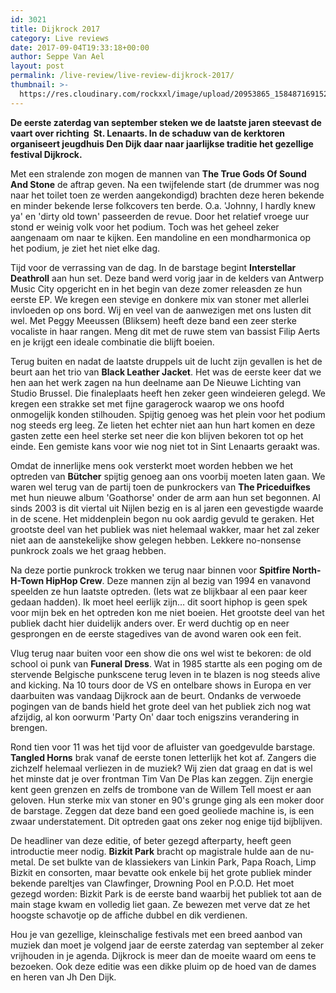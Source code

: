```yaml
---
id: 3021
title: Dijkrock 2017
category: Live reviews
date: 2017-09-04T19:33:18+00:00
author: Seppe Van Ael
layout: post
permalink: /live-review/live-review-dijkrock-2017/
thumbnail: >-
  https://res.cloudinary.com/rockxxl/image/upload/20953865_1584871691525534_737223285304053188_n.jpg
---
```

**De eerste zaterdag van september steken we de laatste jaren steevast de vaart over richting  St. Lenaarts. In de schaduw van de kerktoren organiseert jeugdhuis Den Dijk daar naar jaarlijkse traditie het gezellige festival Dijkrock.**

Met een stralende zon mogen de mannen van **The True Gods Of Sound And Stone** de aftrap geven. Na een twijfelende start (de drummer was nog naar het toilet toen ze werden aangekondigd) brachten deze heren bekende en minder bekende Ierse folkcovers ten berde. O.a. 'Johnny, I hardly knew ya' en 'dirty old town' passeerden de revue. Door het relatief vroege uur stond er weinig volk voor het podium. Toch was het geheel zeker aangenaam om naar te kijken. Een mandoline en een mondharmonica op het podium, je ziet het niet elke dag.

Tijd voor de verrassing van de dag. In de barstage begint **Interstellar Deathroll** aan hun set. Deze band werd vorig jaar in de kelders van Antwerp Music City opgericht en in het begin van deze zomer releasden ze hun eerste EP. We kregen een stevige en donkere mix van stoner met allerlei invloeden op ons bord. Wij en veel van de aanwezigen met ons lusten dit wel. Met Peggy Meeussen (Bliksem) heeft deze band een zeer sterke vocaliste in haar rangen. Meng dit met de ruwe stem van bassist Filip Aerts en je krijgt een ideale combinatie die blijft boeien.

Terug buiten en nadat de laatste druppels uit de lucht zijn gevallen is het de beurt aan het trio van **Black Leather Jacket**. Het was de eerste keer dat we hen aan het werk zagen na hun deelname aan De Nieuwe Lichting van Studio Brussel. Die finaleplaats heeft hen zeker geen windeieren gelegd. We kregen een strakke set met fijne garagerock waarop we ons hoofd onmogelijk konden stilhouden. Spijtig genoeg was het plein voor het podium nog steeds erg leeg. Ze lieten het echter niet aan hun hart komen en deze gasten zette een heel sterke set neer die kon blijven bekoren tot op het einde. Een gemiste kans voor wie nog niet tot in Sint Lenaarts geraakt was.

Omdat de innerlijke mens ook versterkt moet worden hebben we het optreden van **Bütcher** spijtig genoeg aan ons voorbij moeten laten gaan. We waren wel terug van de partij toen de punkrockers van **The Priceduifkes** met hun nieuwe album 'Goathorse' onder de arm aan hun set begonnen. Al sinds 2003 is dit viertal uit Nijlen bezig en is al jaren een gevestigde waarde in de scene. Het middenplein begon nu ook aardig gevuld te geraken. Het grootste deel van het publiek was niet helemaal wakker, maar het zal zeker niet aan de aanstekelijke show gelegen hebben. Lekkere no-nonsense punkrock zoals we het graag hebben.

Na deze portie punkrock trokken we terug naar binnen voor **Spitfire North-H-Town HipHop Crew**. Deze mannen zijn al bezig van 1994 en vanavond speelden ze hun laatste optreden. (Iets wat ze blijkbaar al een paar keer gedaan hadden). Ik moet heel eerlijk zijn&#8230; dit soort hiphop is geen spek voor mijn bek en het optreden kon me niet boeien. Het grootste deel van het publiek dacht hier duidelijk anders over. Er werd duchtig op en neer gesprongen en de eerste stagedives van de avond waren ook een feit.

Vlug terug naar buiten voor een show die ons wel wist te bekoren: de old school oi punk van **Funeral Dress**. Wat in 1985 startte als een poging om de stervende Belgische punkscene terug leven in te blazen is nog steeds alive and kicking. Na 10 tours door de VS en ontelbare shows in Europa en ver daarbuiten was vandaag Dijkrock aan de beurt. Ondanks de verwoede pogingen van de bands hield het grote deel van het publiek zich nog wat afzijdig, al kon oorwurm 'Party On' daar toch enigszins verandering in brengen.

Rond tien voor 11 was het tijd voor de afluister van goedgevulde barstage. **Tangled Horns** brak vanaf de eerste tonen letterlijk het kot af. Zangers die zichzelf helemaal verliezen in de muziek? Wij zien dat graag en dat is wel het minste dat je over frontman Tim Van De Plas kan zeggen. Zijn energie kent geen grenzen en zelfs de trombone van de Willem Tell moest er aan geloven. Hun sterke mix van stoner en 90's grunge ging als een moker door de barstage. Zeggen dat deze band een goed geoliede machine is, is een zwaar understatement. Dit optreden gaat ons zeker nog enige tijd bijblijven.

De headliner van deze editie, of beter gezegd afterparty, heeft geen introductie meer nodig. **Bizkit Park** bracht op magistrale hulde aan de nu-metal. De set bulkte van de klassiekers van Linkin Park, Papa Roach, Limp Bizkit en consorten, maar bevatte ook enkele bij het grote publiek minder bekende pareltjes van Clawfinger, Drowning Pool en P.O.D. Het moet gezegd worden: Bizkit Park is de eerste band waarbij het publiek tot aan de main stage kwam en volledig liet gaan. Ze bewezen met verve dat ze het hoogste schavotje op de affiche dubbel en dik verdienen.

Hou je van gezellige, kleinschalige festivals met een breed aanbod van muziek dan moet je volgend jaar de eerste zaterdag van september al zeker vrijhouden in je agenda. Dijkrock is meer dan de moeite waard om eens te bezoeken. Ook deze editie was een dikke pluim op de hoed van de dames en heren van Jh Den Dijk.

